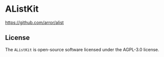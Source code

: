 # AListKit

https://github.com/arror/alist


## License

The `AListKit` is open-source software licensed under the AGPL-3.0 license.
